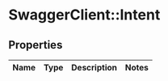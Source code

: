 # SwaggerClient::Intent

## Properties
Name | Type | Description | Notes
------------ | ------------- | ------------- | -------------

